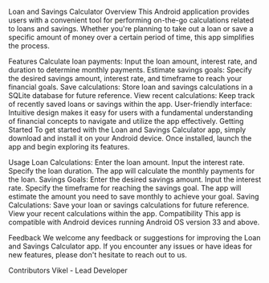 Loan and Savings Calculator
Overview
This Android application provides users with a convenient tool for performing on-the-go calculations related to loans and savings. Whether you're planning to take out a loan or save a specific amount of money over a certain period of time, this app simplifies the process.

Features
Calculate loan payments: Input the loan amount, interest rate, and duration to determine monthly payments.
Estimate savings goals: Specify the desired savings amount, interest rate, and timeframe to reach your financial goals.
Save calculations: Store loan and savings calculations in a SQLite database for future reference.
View recent calculations: Keep track of recently saved loans or savings within the app.
User-friendly interface: Intuitive design makes it easy for users with a fundamental understanding of financial concepts to navigate and utilize the app effectively.
Getting Started
To get started with the Loan and Savings Calculator app, simply download and install it on your Android device. Once installed, launch the app and begin exploring its features.

Usage
Loan Calculations:
Enter the loan amount.
Input the interest rate.
Specify the loan duration.
The app will calculate the monthly payments for the loan.
Savings Goals:
Enter the desired savings amount.
Input the interest rate.
Specify the timeframe for reaching the savings goal.
The app will estimate the amount you need to save monthly to achieve your goal.
Saving Calculations:
Save your loan or savings calculations for future reference.
View your recent calculations within the app.
Compatibility
This app is compatible with Android devices running Android OS version 33 and above.

Feedback
We welcome any feedback or suggestions for improving the Loan and Savings Calculator app. If you encounter any issues or have ideas for new features, please don't hesitate to reach out to us.

Contributors
Vikel - Lead Developer
